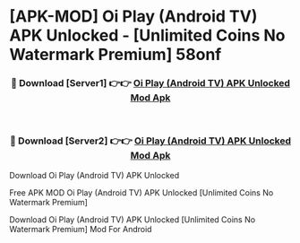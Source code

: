 # [APK-MOD] Oi Play (Android TV) APK Unlocked - [Unlimited Coins No Watermark Premium] 58onf



<div align="center">
<h3>🔴 Download [Server1] 👉👉 <a href="https://momento.my/?title=Oi_Play_(Android_TV)_APK_Unlocked">Oi Play (Android TV) APK Unlocked Mod Apk</a></h3><br>

<h3>🔴 Download [Server2] 👉👉 <a href="https://momento.my/?title=Oi_Play_(Android_TV)_APK_Unlocked">Oi Play (Android TV) APK Unlocked Mod Apk</a></h3>
</div>



Download Oi Play (Android TV) APK Unlocked 

Free APK MOD Oi Play (Android TV) APK Unlocked [Unlimited Coins No Watermark Premium]

Download Oi Play (Android TV) APK Unlocked [Unlimited Coins No Watermark Premium] Mod For Android
